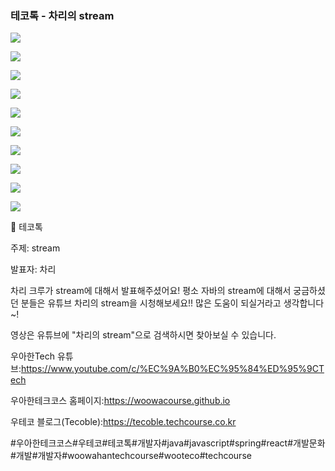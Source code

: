 ### 테코톡 - 차리의 stream

![](001.png)

![](002.png)

![](003.png)

![](004.png)

![](005.png)

![](006.png)

![](007.png)

![](008.png)

![](009.png)

![](010.png)

📮 테코톡

주제: stream

발표자: 차리

차리 크루가 stream에 대해서 발표해주셨어요! 평소 자바의 stream에 대해서 궁금하셨던 분들은
유튜브 차리의 stream을 시청해보세요!! 많은 도움이 되실거라고 생각합니다~!

영상은 유튜브에 "차리의 stream"으로 검색하시면 찾아보실 수 있습니다.

우아한Tech 유튜브:https://www.youtube.com/c/%EC%9A%B0%EC%95%84%ED%95%9CTech

우아한테크코스 홈페이지:https://woowacourse.github.io

우테코 블로그(Tecoble):https://tecoble.techcourse.co.kr

#우아한테크코스#우테코#테코톡#개발자#java#javascript#spring#react#개발문화#개발#개발자#woowahantechcourse#wooteco#techcourse
